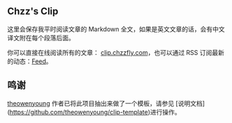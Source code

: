 ## Chzz's Clip

这里会保存我平时阅读文章的 Markdown 全文，如果是英文文章的话，会有中文译文附在每个段落后面。

你可以直接在线阅读所有的文章： [clip.chzzfly.com](https://clip.chzzfly.com)，也可以通过 RSS 订阅最新的动态：[Feed](https://clip.chzzfly.com/feed.xml)。

## 鸣谢

[theowenyoung](https://github.com/theowenyoung)
作者已将此项目抽出来做了一个模板，请参见 [说明文档] (https://github.com/theowenyoung/clip-template)进行操作。
